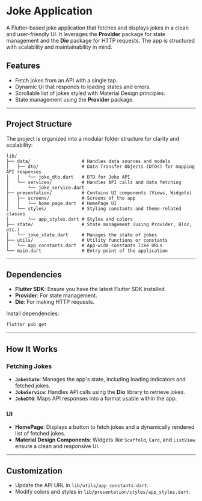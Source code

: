 # Joke Application

A Flutter-based joke application that fetches and displays jokes in a clean and user-friendly UI. It leverages the **Provider** package for state management and the **Dio** package for HTTP requests. The app is structured with scalability and maintainability in mind.

## **Features**
- Fetch jokes from an API with a single tap.
- Dynamic UI that responds to loading states and errors.
- Scrollable list of jokes styled with Material Design principles.
- State management using the **Provider** package.

---

## **Project Structure**

The project is organized into a modular folder structure for clarity and scalability:

```
lib/
├── data/                   # Handles data sources and models
│   ├── dto/                # Data Transfer Objects (DTOs) for mapping API responses
│   │   └── joke_dto.dart   # DTO for Joke API
│   └── services/           # Handles API calls and data fetching
│       └── joke_service.dart
├── presentation/           # Contains UI components (Views, Widgets)
│   ├── screens/            # Screens of the app
│   │   └── home_page.dart  # HomePage UI
│   └── styles/             # Styling constants and theme-related classes
│       └── app_styles.dart # Styles and colors
├── state/                  # State management (using Provider, Bloc, etc.)
│   └── joke_state.dart     # Manages the state of jokes
├── utils/                  # Utility functions or constants
│   └── app_constants.dart  # App-wide constants like URLs
└── main.dart               # Entry point of the application
```

---

## **Dependencies**
- **Flutter SDK**: Ensure you have the latest Flutter SDK installed.
- **Provider**: For state management.
- **Dio**: For making HTTP requests.

Install dependencies:
```bash
flutter pub get
```

---

## **How It Works**

### Fetching Jokes
- **`JokeState`**: Manages the app's state, including loading indicators and fetched jokes.
- **`JokeService`**: Handles API calls using the **Dio** library to retrieve jokes.
- **`JokeDTO`**: Maps API responses into a format usable within the app.

### UI
- **HomePage**: Displays a button to fetch jokes and a dynamically rendered list of fetched jokes.
- **Material Design Components**: Widgets like `Scaffold`, `Card`, and `ListView` ensure a clean and responsive UI.

---

## **Customization**

- Update the API URL in `lib/utils/app_constants.dart`.
- Modify colors and styles in `lib/presentation/styles/app_styles.dart`.